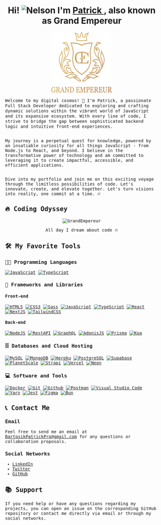 <h1 align="center">Hi! <img src="https://media.giphy.com/media/hvRJCLFzcasrR4ia7z/giphy.gif" width="30" alt="Nelson"> I'm <a href="https://github.com/nelsonmurua913/" color="white" target="_blank">Patrick </a>, also known as Grand Empereur</h1>

<p align="center">
  <img src="./img/logoGE-principal.svg" alt="GitHub Profile" width="200" height="200">
</p>

<samp>
Welcome to my digital cosmos! 🌌 I'm Patrick, a passionate Full Stack Developer dedicated to exploring and crafting dynamic solutions within the vibrant world of JavaScript and its expansive ecosystem. With every line of code, I strive to bridge the gap between sophisticated backend logic and intuitive front-end experiences.
<br><br>

My journey is a perpetual quest for knowledge, powered by an insatiable curiosity for all things JavaScript - from Node.js to React, and beyond. I believe in the transformative power of technology and am committed to leveraging it to create impactful, accessible, and efficient applications.
<br><br>

Dive into my portfolio and join me on this exciting voyage through the limitless possibilities of code. Let's innovate, create, and elevate together. Let's turn visions into reality, one commit at a time. 🔥
</samp>

## 🔥 Coding Odyssey

<p align="center">
	<img align="center" src="https://github-readme-streak-stats.herokuapp.com?user=GrandEmpereur&theme=tokyonight_duo&hide_border=true" alt="GrandEmpereur" />
  <p align="center"> All day I dream about code 🔥 </p>
</p>

## 🛠️ My Favorite Tools

### 👨‍💻 Programming Languages

<p>
    <a href=""><img alt="JavaScript" src="https://img.shields.io/badge/JavaScript%20-%23F7DF1E.svg?logo=javascript&logoColor=black"></a>
    <a href="#"><img alt="TypeScript" src="https://badges.aleen42.com/src/typescript.svg"></a>
</p>

### 🧰 Frameworks and Libraries

#### Front-end

<p>
    <a href="#"><img alt="HTML5" src="https://img.shields.io/badge/HTML5-%23E34F26.svg?logo=html5&logoColor=white"></a>
    <a href="#"><img alt="CSS3" src="https://img.shields.io/badge/CSS3-%231572B6.svg?logo=css3&logoColor=white"></a>
    <a href="#"><img alt="Sass" src="https://img.shields.io/badge/Sass-CC6699.svg?logo=sass&logoColor=white"></a>
    <a href="#"><img alt="JavaScript" src="https://img.shields.io/badge/JavaScript-%23F7DF1E.svg?logo=javascript&logoColor=black"></a>
    <a href="#"><img alt="TypeScript" src="https://badges.aleen42.com/src/typescript.svg"></a>
    <a href="#"><img alt="React" src="https://badges.aleen42.com/src/react.svg"></a>
    <a href="#"><img alt="NextJS" src="https://img.shields.io/badge/Next.js-%23000000.svg?style=flat&logo=next.js&logoColor=white"></a>
    <a href="#"><img alt="TailwindCSS" src="https://badges.aleen42.com/src/tailwindcss.svg"></a>
</p>

#### Back-end

<p>  
    <a href="#"><img alt="NodeJS" src="https://img.shields.io/badge/Node.js-%2343853D.svg?logo=node.js&logoColor=white"></a>
    <a href="#"><img alt="RestAPI" src="https://img.shields.io/badge/RestAPI-%231572B6.svg?logo=restapi&logoColor=white"></a>
    <a href="#"><img alt="GraphQL" src="https://img.shields.io/badge/GraphQL-%23E10098.svg?logo=graphql&logoColor=white"></a>
    <a href="#"><img alt="AdonisJS" src="https://img.shields.io/badge/AdonisJS-%23FFF.svg?logo=adonisjs&logoColor=black"></a>
    <a href="#"><img alt="Prisma" src="https://img.shields.io/badge/Prisma-%232D3748.svg?logo=prisma&logoColor=white"></a>
    <a href="#"><img alt="Koa" src="https://img.shields.io/badge/Koa-%23333333.svg?logo=koa&logoColor=white"></a>
</p>


### 🗄️ Databases and Cloud Hosting

<p>
    <a href="#"><img alt="MySQL" src="https://img.shields.io/badge/MySQL-%2300f.svg?logo=mysql&logoColor=white"></a>
    <a href="#"><img alt="MongoDB" src="https://img.shields.io/badge/MongoDB-%234ea94b.svg?logo=mongodb&logoColor=white"></a>
    <a href="#"><img alt="Heroku" src="https://img.shields.io/badge/Heroku%20-%23430098.svg?logo=heroku&logoColor=white"></a>
    <a href="#"><img alt="PostgreSQL" src="https://img.shields.io/badge/PostgreSQL-%23336791.svg?logo=postgresql&logoColor=white"></a>
    <a href="#"><img alt="Supabase" src="https://img.shields.io/badge/Supabase-%2343853D.svg?logo=supabase&logoColor=white"></a>
    <a href="#"><img alt="PlanetScale" src="https://img.shields.io/badge/PlanetScale-%23000000.svg?logo=planetscale&logoColor=white"></a>
    <a href="#"><img alt="Strapi" src="https://img.shields.io/badge/Strapi-%238C4BF1.svg?logo=strapi&logoColor=white"></a>
    <a href="#"><img alt="Vercel" src="https://img.shields.io/badge/Vercel-%23000000.svg?logo=vercel&logoColor=white"></a>
    <a href="#"><img alt="Neon" src="https://img.shields.io/badge/Neon-%23000.svg?style=flat&logo=appveyor&logoColor=green"></a>

</p>


### 💻 Software and Tools

<p>
    <a href="#"><img alt="Docker" src="https://badges.aleen42.com/src/docker.svg"></a>
    <a href="#"><img alt="Git" src="https://img.shields.io/badge/Git%20-%23F05033.svg?logo=git&logoColor=white"></a>
    <a href="#"><img alt="Github" src="https://badges.aleen42.com/src/github.svg"></a>
    <a href="#"><img alt="Postman" src="https://img.shields.io/badge/Postman-FF6C37?logo=postman&logoColor=white"></a>
    <a href="#"><img alt="Visual Studio Code" src="https://img.shields.io/badge/Visual%20Studio%20Code-0078d7.svg?logo=visual-studio-code&logoColor=white"></a>
    <a href="#"><img alt="Yarn" src="https://img.shields.io/badge/Yarn-2C8EBB?logo=yarn&logoColor=white"></a>
    <a href="#"><img alt="Jest" src="https://img.shields.io/badge/Jest-C21325?logo=jest&logoColor=white"></a>
    <a href="#"><img alt="Figma" src="https://img.shields.io/badge/Figma-black?logo=figma&logoColor=white"></a>
    <a href="#"><img alt="Bun" src="https://img.shields.io/badge/Bun-black"></a>
</p>

## 📞 Contact Me

### Email
Feel free to send me an email at [BartosikPatrickPro@gmail.com](mailto:BartosikPatrickPro@gmail.com) for any questions or collaboration proposals.

### Social Networks
- [LinkedIn](https://www.linkedin.com/in/patrick-bartosik/)
- [Twitter](https://twitter.com/GEmpereurDev)
- [GitHub](https://github.com/GrandEmpereur)

## 📚 Support
If you need help or have any questions regarding my projects, you can open an issue on the corresponding GitHub repository or contact me directly via email or through my social networks.
